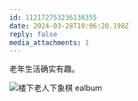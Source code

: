 ```yaml
---
id: 112172753236136355
date: 2024-03-28T10:06:20.198Z
reply: false
media_attachments: 1
---
```


老年生活确实有趣。

![楼下老人下象棋
ealbum](https://files.e5n.cc/media_attachments/files/112/172/751/688/300/883/original/d88228fcaf979227.jpg)
